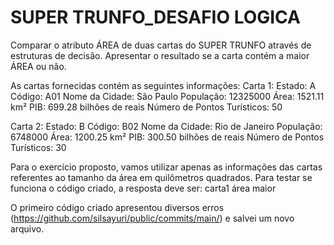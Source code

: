 # SUPER TRUNFO_DESAFIO LOGICA 
Comparar o atributo ÁREA de duas cartas do SUPER TRUNFO através de estruturas de decisão.
Apresentar o resultado se a carta contém a maior ÁREA ou não. 

As cartas fornecidas contém as seguintes informações:
Carta 1:
Estado: A
Código: A01
Nome da Cidade: São Paulo
População: 12325000
Área: 1521.11 km²
PIB: 699.28 bilhões de reais
Número de Pontos Turísticos: 50

Carta 2:
Estado: B
Código: B02
Nome da Cidade: Rio de Janeiro
População: 6748000
Área: 1200.25 km²
PIB: 300.50 bilhões de reais
Número de Pontos Turísticos: 30    

Para o exercício proposto, vamos utilizar apenas as informações das cartas referentes ao tamanho da área em quilômetros quadrados. 
Para testar se funciona o código criado, a resposta deve ser: carta1 área maior

O primeiro código criado apresentou diversos erros (https://github.com/silsayuri/public/commits/main/) e salvei um novo arquivo. 
